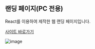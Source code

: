## 랜딩 페이지(PC 전용)
React를 이용하여 제작한 웹 랜딩 페이지입니다. 

<a href="https://j0n9hyun-landing.vercel.app/" target="_blank" alt='url'>사이트 바로가기 </a>

![image](https://github.com/Elbyss/react-landing/assets/144521987/8cb0d5e6-563a-45c8-9b92-5715d1f9a7d2)

